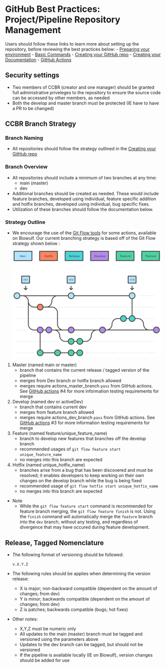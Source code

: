 # GitHub Best Practices: Project/Pipeline Repository Management

Users should follow these links to learn more about setting up the repository, before reviewing the best practices below:
    - [Preparing your environment](https://ccbr.github.io/HowTos/GitHub/howto_setup/)
    - [Basic Commands](https://ccbr.github.io/HowTos/GitHub/howto_functions/)
    - [Creating your GitHub repo](https://ccbr.github.io/HowTos/GitHub/howto_setup/)
    - [Creating your Documentation](https://ccbr.github.io/HowTos/GitHub/setup_docs)
    - [GitHub Actions](https://ccbr.github.io/HowTos/GitHub/sop_actions/)
    
## Security settings

- Two members of CCBR (creator and one manager) should be granted full administrative priveleges to the repository to ensure the source code can be accessed by other members, as needed
- Both the develop and master branch must be protected (IE have to have a PR to be changed) 

## CCBR Branch Strategy

### Branch Naming
- All repositories should follow the strategy outlined in the [Creating your GitHub repo](https://ccbr.github.io/HowTos/GitHub/basic_repo/)

### Branch Overview

- All repositories should include a minimum of two branches at any time: 
    - main (master) 
    - dev
- Additional branches should be created as needed. These would include feature branches, developed using individual, feature specific addition and hotfix branches, developed using individual, bug specific fixes. 
- Utilization of these branches should follow the documentation below.

### Strategy Outline
- We encourage the use of the [Git Flow tools](https://www.atlassian.com/git/tutorials/comparing-workflows/gitflow-workflow) for some actions, available on Biowulf. Our current branching strategy is based off of the Git Flow strategy shown below :

    ![Image title](https://github.com/CCBR/HowTos/blob/main/img/gitflow_workflow.svg?raw=true)

1.  Master (named main or master)
    - branch that contains the current release / tagged version of the pipeline
    - merges from Dev branch or hotfix branch allowed
    - merges require actions_master_branch `pass` from GitHub actions. See [GitHub actions](https://ccbr.github.io/HowTos/GitHub/sop_actions/) #4 for more information testing requirements for merge
2. Develop (named dev or activeDev)
    - branch that contains current dev
    - merges from feature branch allowed
    - merges require actions_dev_branch `pass` from GitHub actions. See [GitHub actions](https://ccbr.github.io/HowTos/GitHub/sop_actions/) #3 for more information testing requirements for merge
3. Feature (named feature/unique_feature_name)
    - branch to develop new features that branches off the develop branch
    - recommended usages of `git flow feature start unique_feature_name`
    - no merges into this branch are expected
4. Hotfix (named unique_hotfix_name)
    - branches arise from a bug that has been discovered and must be resolved; it enables developers to keep working on their own changes on the develop branch while the bug is being fixed
    - recommended usage of `git flow hotfix start unique_hotfix_name`
    - no merges into this branch are expected 
- Note
    - While the `git flow feature start` command is recommended for feature branch merging, the `git flow feature finish` is not. Using the `finish` command will automatically merge the `feature` branch into the `dev` branch, without any testing, and regardless of divergence that may have occured during feature development.

## Release, Tagged Nomenclature
- The following format of versioning should be followed:

    ```
    v.X.Y.Z
    ```

- The following rules should be applies when determining the version release:

    - X is major; non-backward compatible (dependent on the amount of changes; from dev) 
    - Y is minor; backwards compatible (dependent on the amount of changes; from dev) 
    - Z is patches; backwards compatible (bugs; hot fixes) 

- Other notes:

    - X,Y,Z must be numeric only
    - All updates to the main (master) branch must be tagged and versioned using the parameters above
    - Updates to the dev branch can be tagged, but should not be versioned
    - If the pipeline is available locally (IE on Biowulf), version changes should be added for use